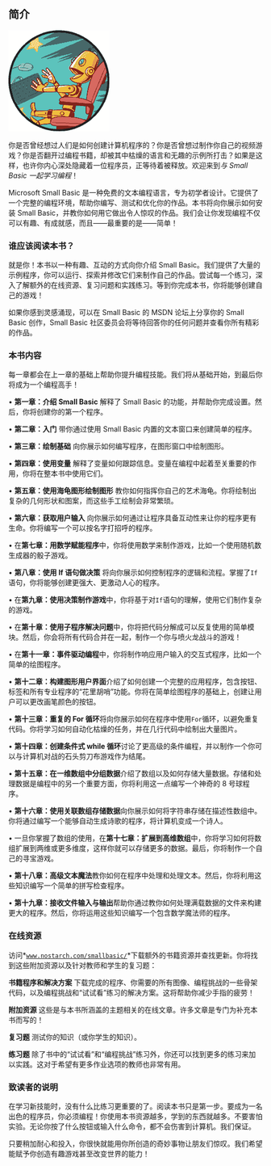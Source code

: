 ## **简介**

![image](img/common01.jpg)

你是否曾经想过人们是如何创建计算机程序的？你是否曾想过制作你自己的视频游戏？你是否翻开过编程书籍，却被其中枯燥的语言和无趣的示例所打击？如果是这样，也许你内心深处隐藏着一位程序员，正等待着被释放。欢迎来到*与 Small Basic 一起学习编程*！

Microsoft Small Basic 是一种免费的文本编程语言，专为初学者设计。它提供了一个完整的编程环境，帮助你编写、测试和优化你的作品。本书将向你展示如何安装 Small Basic，并教你如何用它做出令人惊叹的作品。我们会让你发现编程不仅可以有趣、有成就感，而且——最重要的是——简单！

### **谁应该阅读本书？**

就是你！本书以一种有趣、互动的方式向你介绍 Small Basic。我们提供了大量的示例程序，你可以运行、探索并修改它们来制作自己的作品。尝试每一个练习，深入了解额外的在线资源、复习问题和实践练习。等到你完成本书，你将能够创建自己的游戏！

如果你感到灵感涌现，可以在 Small Basic 的 MSDN 论坛上分享你的 Small Basic 创作，Small Basic 社区委员会将等待回答你的任何问题并查看你所有精彩的作品。

### **本书内容**

每一章都会在上一章的基础上帮助你提升编程技能。我们将从基础开始，到最后你将成为一个编程高手！

• **第一章：介绍 Small Basic** 解释了 Small Basic 的功能，并帮助你完成设置。然后，你将创建你的第一个程序。

• **第二章：入门** 带你通过使用 Small Basic 内置的文本窗口来创建简单的程序。

• **第三章：绘制基础** 向你展示如何编写程序，在图形窗口中绘制图形。

• **第四章：使用变量** 解释了变量如何跟踪信息。变量在编程中起着至关重要的作用，你将在整本书中使用它们。

• **第五章：使用海龟图形绘制图形** 教你如何指挥你自己的艺术海龟。你将绘制出复杂的几何形状和图案，而这些手工绘制会非常繁琐。

• **第六章：获取用户输入** 向你展示如何通过让程序具备互动性来让你的程序更有生命。你将编写一个可以按名字打招呼的程序。

• 在**第七章：用数学赋能程序**中，你将使用数学来制作游戏，比如一个使用随机数生成器的骰子游戏。

• **第八章：使用 If 语句做决策** 将向你展示如何控制程序的逻辑和流程。掌握了`If`语句，你将能够创建更强大、更激动人心的程序。

• 在**第九章：使用决策制作游戏**中，你将基于对`If`语句的理解，使用它们制作复杂的游戏。

• 在**第十章：使用子程序解决问题**中，你将把代码分解成可以反复使用的简单模块。然后，你会将所有代码合并在一起，制作一个你与喷火龙战斗的游戏！

• 在**第十一章：事件驱动编程**中，你将制作响应用户输入的交互式程序，比如一个简单的绘图程序。

• **第十二章：构建图形用户界面**介绍了如何创建一个完整的应用程序，包含按钮、标签和所有专业程序的“花里胡哨”功能。你将在简单绘图程序的基础上，创建让用户可以更改画笔颜色的按钮。

• **第十三章：重复的 For 循环**将向你展示如何在程序中使用`For`循环，以避免重复代码。你将学习如何自动化枯燥的任务，并在几行代码中绘制出大量图片。

• **第十四章：创建条件式 while 循环**讨论了更高级的条件编程，并以制作一个你可以与计算机对战的石头剪刀布游戏作为结尾。

• **第十五章：在一维数组中分组数据**介绍了数组以及如何存储大量数据。存储和处理数据是编程中的另一个重要方面，你将利用这一点编写一个神奇的 8 号球程序。

• **第十六章：使用关联数组存储数据**向你展示如何将字符串存储在描述性数组中。你将通过编写一个能够自动生成诗歌的程序，将计算机变成一个诗人。

• 一旦你掌握了数组的使用，在**第十七章：扩展到高维数组**中，你将学习如何将数组扩展到两维或更多维度，这样你就可以存储更多的数据。最后，你将制作一个自己的寻宝游戏。

• **第十八章：高级文本魔法**教你如何在程序中处理和处理文本。然后，你将利用这些知识编写一个简单的拼写检查程序。

• **第十九章：接收文件输入与输出**帮助你通过教你如何处理满载数据的文件来构建更大的程序。然后，你将运用这些知识编写一个包含数学魔法师的程序。

### **在线资源**

访问*[`www.nostarch.com/smallbasic/`](http://www.nostarch.com/smallbasic/)*下载额外的书籍资源并查找更新。你将找到这些附加资源以及针对教师和学生的复习题：

**书籍程序和解决方案** 下载完成的程序、你需要的所有图像、编程挑战的一些骨架代码，以及编程挑战和“试试看”练习的解决方案。这将帮助你减少手指的疲劳！

**附加资源** 这些是与本书所涵盖的主题相关的在线文章。许多文章是专门为补充本书而写的！

**复习题** 测试你的知识（或你学生的知识）。

**练习题** 除了书中的“试试看”和“编程挑战”练习外，你还可以找到更多的练习来加以实践。这对于希望有更多作业选项的教师也非常有用。

### **致读者的说明**

在学习新技能时，没有什么比练习更重要的了。阅读本书只是第一步。要成为一名出色的程序员，你必须编程！你使用本书资源越多，学到的东西就越多。不要害怕实验。无论你按了什么按钮或输入什么命令，都不会伤害到计算机。我们保证。

只要稍加耐心和投入，你很快就能用你所创造的奇妙事物让朋友们惊叹。我们希望能赋予你创造有趣游戏甚至改变世界的能力！
